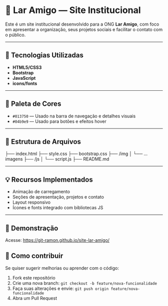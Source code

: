 # 🌟 Lar Amigo — Site Institucional

Este é um site institucional desenvolvido para a ONG **Lar Amigo**, com foco em apresentar a organização, seus projetos sociais e facilitar o contato com o público.

---

## 🚀 Tecnologias Utilizadas

- **HTML5/CSS3**
- **Bootstrap**
- **JavaScript**
- **icons/fonts**

---

## 🎨 Paleta de Cores

- `#013750` — Usado na barra de navegação e detalhes visuais
- `#04b9e9` — Usado para botões e efeitos hover

---

## 📂 Estrutura de Arquivos

├── index.html
├── style.css
├── bootstrap.css
├── /img
│ └── ... imagens 
├── /js
│ └── script.js 
├── README.md

---

## 💡 Recursos Implementados

- Animação de carregamento
- Seções de apresentação, projetos e contato
- Layout responsivo
- Ícones e fonts integrado com bibliotecas JS 

---

## 📸 Demonstração

Acesse: https://git-ramon.github.io/site-lar-amigo/

## 🔧 Como contribuir

Se quiser sugerir melhorias ou aprender com o código:

1. Fork este repositório
2. Crie uma nova branch: `git checkout -b feature/nova-funcionalidade`
3. Faça suas alterações e envie: `git push origin feature/nova-funcionalidade`
4. Abra um Pull Request
